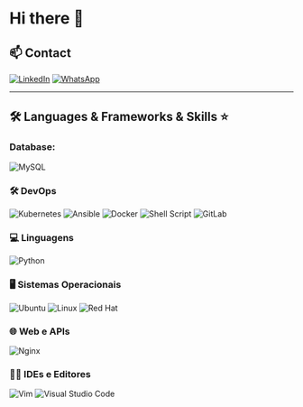 # Hi there 👋

## 📫 Contact
[![LinkedIn](https://img.shields.io/badge/LinkedIn-blue?style=for-the-badge&logo=linkedin)](https://www.linkedin.com/in/diego-venancio-3bb511277/)
[![WhatsApp](https://img.shields.io/badge/WhatsApp-25D366?style=for-the-badge&logo=whatsapp&logoColor=white)](https://wa.me/69999035784)

---

## 🛠️ Languages & Frameworks & Skills ⭐

### Database:
![MySQL](https://img.shields.io/badge/MySQL-005C84?style=for-the-badge&logo=mysql&logoColor=white)

### 🛠️ DevOps
![Kubernetes](https://img.shields.io/badge/Kubernetes-326CE5?style=for-the-badge&logo=kubernetes&logoColor=white)
![Ansible](https://img.shields.io/badge/Ansible-000000?style=for-the-badge&logo=ansible&logoColor=white)
![Docker](https://img.shields.io/badge/Docker-2496ED?style=for-the-badge&logo=docker&logoColor=white)
![Shell Script](https://img.shields.io/badge/Shell_Script-121011?style=for-the-badge)
![GitLab](https://img.shields.io/badge/GitLab_CI-FC6D26?style=for-the-badge&logo=gitlab&logoColor=white)

### 💻 Linguagens
![Python](https://img.shields.io/badge/Python-3776AB?style=for-the-badge&logo=python&logoColor=white)

### 🖥️ Sistemas Operacionais
![Ubuntu](https://img.shields.io/badge/Ubuntu-E95420?style=for-the-badge&logo=ubuntu&logoColor=white)
![Linux](https://img.shields.io/badge/Linux-FCC624?style=for-the-badge&logo=linux&logoColor=black)
![Red Hat](https://img.shields.io/badge/Red_Hat-EE0000?style=for-the-badge&logo=redhat&logoColor=white)

### 🌐 Web e APIs
![Nginx](https://img.shields.io/badge/Nginx-009639?style=for-the-badge&logo=nginx&logoColor=white)

### 🧑‍💻 IDEs e Editores
![Vim](https://img.shields.io/badge/Vim-019733?style=for-the-badge&logo=vim&logoColor=white)
![Visual Studio Code](https://img.shields.io/badge/VS_Code-007ACC?style=for-the-badge&logo=visualstudiocode&logoColor=white)

